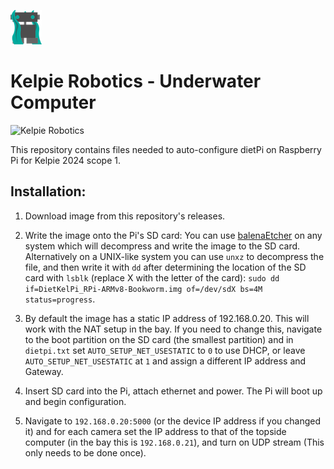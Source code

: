 ![](/docs/images/kelpie_logo.png)
# Kelpie Robotics - Underwater Computer
![Kelpie Robotics](https://img.shields.io/badge/Kelpie_Robotics-Underwater_Computer-00a99d.svg?style=for-the-badge)

This repository contains files needed to auto-configure dietPi on Raspberry Pi for Kelpie 2024 scope 1.

## Installation:
   1. Download image from this repository's releases.

   2. Write the image onto the Pi's SD card:
      You can use [balenaEtcher](https://etcher.balena.io/) on any system which will decompress and write the image to the SD card.
      Alternatively on a UNIX-like system you can use `unxz` to decompress the file, and then write it with `dd` after determining
      the location of the SD card with `lsblk` (replace X with the letter of the card):
         `sudo dd if=DietKelPi_RPi-ARMv8-Bookworm.img of=/dev/sdX bs=4M status=progress`.

   3. By default the image has a static IP address of 192.168.0.20. This will work with the NAT setup in the bay.
      If you need to change this, navigate to the boot partition on the SD card (the smallest partition) and in `dietpi.txt` set
      `AUTO_SETUP_NET_USESTATIC` to `0` to use DHCP, or leave `AUTO_SETUP_NET_USESTATIC` at `1` and assign a different
      IP address and Gateway.

   4. Insert SD card into the Pi, attach ethernet and power. The Pi will boot up and begin configuration.

   5. Navigate to `192.168.0.20:5000` (or the device IP address if you changed it) and for each camera
      set the IP address to that of the topside computer (in the bay this is `192.168.0.21`), and turn on UDP stream 
      (This only needs to be done once).
